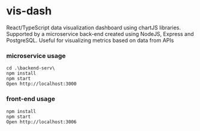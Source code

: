 # vis-dash

React/TypeScript data visualization dashboard using chartJS libraries. Supported by a microservice back-end created using NodeJS, Express and PostgreSQL. Useful for visualizing metrics based on data from APIs

### microservice usage

```
cd .\backend-serv\
npm install
npm start
Open http://localhost:3000
```

### front-end usage

```
npm install
npm start
Open http://localhost:3006
```
